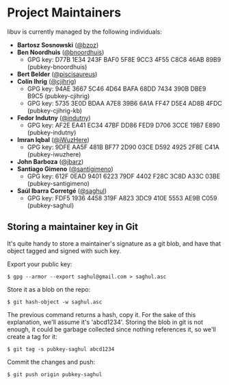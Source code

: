 
# Project Maintainers

libuv is currently managed by the following individuals:

* **Bartosz Sosnowski** ([@bzoz](https://github.com/bzoz))
* **Ben Noordhuis** ([@bnoordhuis](https://github.com/bnoordhuis))
  - GPG key: D77B 1E34 243F BAF0 5F8E  9CC3 4F55 C8C8 46AB 89B9 (pubkey-bnoordhuis)
* **Bert Belder** ([@piscisaureus](https://github.com/piscisaureus))
* **Colin Ihrig** ([@cjihrig](https://github.com/cjihrig))
  - GPG key: 94AE 3667 5C46 4D64 BAFA  68DD 7434 390B DBE9 B9C5 (pubkey-cjihrig)
  - GPG key: 5735 3E0D BDAA A7E8 39B6  6A1A FF47 D5E4 AD8B 4FDC (pubkey-cjihrig-kb)
* **Fedor Indutny** ([@indutny](https://github.com/indutny))
  - GPG key: AF2E EA41 EC34 47BF DD86  FED9 D706 3CCE 19B7 E890 (pubkey-indutny)
* **Imran Iqbal** ([@iWuzHere](https://github.com/iWuzHere))
  - GPG key: 9DFE AA5F 481B BF77 2D90  03CE D592 4925 2F8E C41A (pubkey-iwuzhere)
* **John Barboza** ([@jbarz](https://github.com/jbarz))
* **Santiago Gimeno** ([@santigimeno](https://github.com/santigimeno))
  - GPG key: 612F 0EAD 9401 6223 79DF  4402 F28C 3C8D A33C 03BE (pubkey-santigimeno)
* **Saúl Ibarra Corretgé** ([@saghul](https://github.com/saghul))
  - GPG key: FDF5 1936 4458 319F A823  3DC9 410E 5553 AE9B C059 (pubkey-saghul)

## Storing a maintainer key in Git

It's quite handy to store a maintainer's signature as a git blob, and have
that object tagged and signed with such key.

Export your public key:

    $ gpg --armor --export saghul@gmail.com > saghul.asc

Store it as a blob on the repo:

    $ git hash-object -w saghul.asc

The previous command returns a hash, copy it. For the sake of this explanation,
we'll assume it's 'abcd1234'. Storing the blob in git is not enough, it could
be garbage collected since nothing references it, so we'll create a tag for it:

    $ git tag -s pubkey-saghul abcd1234

Commit the changes and push:

    $ git push origin pubkey-saghul
